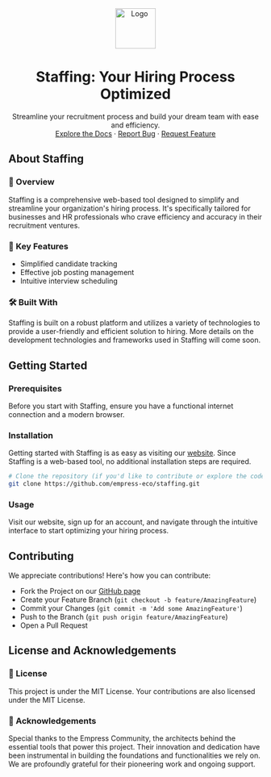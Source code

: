 <div align="center">
<img src="https://grow.empress.eco/uploads/default/original/2X/1/1f1e1044d3864269d2a613577edb9763890422ab.png" alt="Logo" width="80" height="80">
<h1 align="center">Staffing: Your Hiring Process Optimized</h1>
<p align="center">
Streamline your recruitment process and build your dream team with ease and efficiency.
<br />
<a href="https://grow.empress.eco/">Explore the Docs</a>
·
<a href="https://github.com/empress-eco/staffing/issues">Report Bug</a>
·
<a href="https://github.com/empress-eco/staffing/issues">Request Feature</a>
</p>
</div>

## About Staffing

### 📖 Overview
Staffing is a comprehensive web-based tool designed to simplify and streamline your organization's hiring process. It's specifically tailored for businesses and HR professionals who crave efficiency and accuracy in their recruitment ventures.

### 🌟 Key Features
- Simplified candidate tracking
- Effective job posting management
- Intuitive interview scheduling

### 🛠 Built With
Staffing is built on a robust platform and utilizes a variety of technologies to provide a user-friendly and efficient solution to hiring. More details on the development technologies and frameworks used in Staffing will come soon.

## Getting Started

### Prerequisites
Before you start with Staffing, ensure you have a functional internet connection and a modern browser.

### Installation
Getting started with Staffing is as easy as visiting our [website](https://empress.eco/). Since Staffing is a web-based tool, no additional installation steps are required.

```sh
# Clone the repository (if you'd like to contribute or explore the code)
git clone https://github.com/empress-eco/staffing.git
```

### Usage
Visit our website, sign up for an account, and navigate through the intuitive interface to start optimizing your hiring process.

## Contributing
We appreciate contributions! Here's how you can contribute:

- Fork the Project on our [GitHub page](https://github.com/empress-eco/staffing)
- Create your Feature Branch (`git checkout -b feature/AmazingFeature`)
- Commit your Changes (`git commit -m 'Add some AmazingFeature'`)
- Push to the Branch (`git push origin feature/AmazingFeature`)
- Open a Pull Request

## License and Acknowledgements

### 📜 License
This project is under the MIT License. Your contributions are also licensed under the MIT License.

### 🙏 Acknowledgements
Special thanks to the Empress Community, the architects behind the essential tools that power this project. Their innovation and dedication have been instrumental in building the foundations and functionalities we rely on. We are profoundly grateful for their pioneering work and ongoing support.